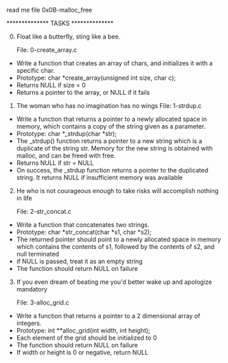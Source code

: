 read me file 0x0B-malloc_free

************** TASKS **************

0. Float like a butterfly, sting like a bee.

    File: 0-create_array.c

* Write a function that creates an array of chars, and initializes it with a specific char.
* Prototype: char *create_array(unsigned int size, char c);
* Returns NULL if size = 0
* Returns a pointer to the array, or NULL if it fails

1. The woman who has no imagination has no wings
   File: 1-strdup.c

* Write a function that returns a pointer to a newly allocated space in memory, which contains a copy of the string given as a parameter.
* Prototype: char *_strdup(char *str);
* The _strdup() function returns a pointer to a new string which is a duplicate of the string str. Memory for the new string is obtained with malloc, and can be freed with free.
* Returns NULL if str = NULL
* On success, the _strdup function returns a pointer to the duplicated string. It returns NULL if insufficient memory was available

2. He who is not courageous enough to take risks will accomplish nothing in life

   File: 2-str_concat.c
* Write a function that concatenates two strings.
* Prototype: char *str_concat(char *s1, char *s2);
* The returned pointer should point to a newly allocated space in memory which contains the contents of s1, followed by 
the contents of s2, and null terminated
* if NULL is passed, treat it as an empty string
* The function should return NULL on failure

3. If you even dream of beating me you'd better wake up and apologize
   mandatory

   File: 3-alloc_grid.c
* Write a function that returns a pointer to a 2 dimensional array of integers.
* Prototype: int **alloc_grid(int width, int height);
* Each element of the grid should be initialized to 0 
* The function should return NULL on failure 
* If width or height is 0 or negative, return NULL


